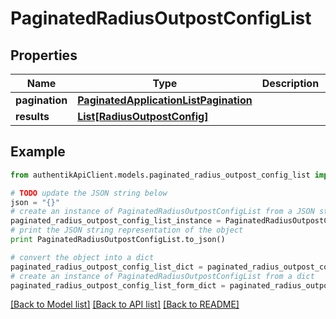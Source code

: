 # PaginatedRadiusOutpostConfigList


## Properties
Name | Type | Description | Notes
------------ | ------------- | ------------- | -------------
**pagination** | [**PaginatedApplicationListPagination**](PaginatedApplicationListPagination.md) |  | 
**results** | [**List[RadiusOutpostConfig]**](RadiusOutpostConfig.md) |  | 

## Example

```python
from authentikApiClient.models.paginated_radius_outpost_config_list import PaginatedRadiusOutpostConfigList

# TODO update the JSON string below
json = "{}"
# create an instance of PaginatedRadiusOutpostConfigList from a JSON string
paginated_radius_outpost_config_list_instance = PaginatedRadiusOutpostConfigList.from_json(json)
# print the JSON string representation of the object
print PaginatedRadiusOutpostConfigList.to_json()

# convert the object into a dict
paginated_radius_outpost_config_list_dict = paginated_radius_outpost_config_list_instance.to_dict()
# create an instance of PaginatedRadiusOutpostConfigList from a dict
paginated_radius_outpost_config_list_form_dict = paginated_radius_outpost_config_list.from_dict(paginated_radius_outpost_config_list_dict)
```
[[Back to Model list]](../README.md#documentation-for-models) [[Back to API list]](../README.md#documentation-for-api-endpoints) [[Back to README]](../README.md)


